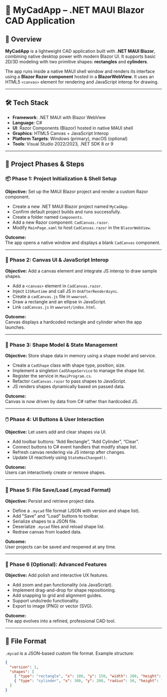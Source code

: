 # 🧩 MyCadApp – .NET MAUI Blazor CAD Application

## 📝 Overview

**MyCadApp** is a lightweight CAD application built with **.NET MAUI Blazor**, combining native desktop power with modern Blazor UI. It supports basic 2D/3D modeling with two primitive shapes: **rectangles** and **cylinders**.

The app runs inside a native MAUI shell window and renders its interface using a **Blazor Razor component** hosted in a **BlazorWebView**. It uses an HTML5 `<canvas>` element for rendering and JavaScript interop for drawing.

---

## 🛠️ Tech Stack

- **Framework**: .NET MAUI with Blazor WebView
- **Language**: C#
- **UI**: Razor Components (Blazor) hosted in native MAUI shell
- **Graphics**: HTML5 Canvas + JavaScript Interop
- **Platform Targets**: Windows (primary), macOS (optional)
- **Tools**: Visual Studio 2022/2023, .NET SDK 8 or 9

---

## 🚧 Project Phases & Steps

### 📦 Phase 1: Project Initialization & Shell Setup

**Objective:** Set up the MAUI Blazor project and render a custom Razor component.

- Create a new .NET MAUI Blazor project named `MyCadApp`.
- Confirm default project builds and runs successfully.
- Create a folder named `Components`.
- Add a new Razor component: `CadCanvas.razor`.
- Modify `MainPage.xaml` to host `CadCanvas.razor` in the `BlazorWebView`.

**Outcome:**  
The app opens a native window and displays a blank `CadCanvas` component.

---

### 🎨 Phase 2: Canvas UI & JavaScript Interop

**Objective:** Add a canvas element and integrate JS interop to draw sample shapes.

- Add a `<canvas>` element in `CadCanvas.razor`.
- Inject `IJSRuntime` and call JS in `OnAfterRenderAsync`.
- Create a `cadCanvas.js` file in `wwwroot`.
- Draw a rectangle and an ellipse in JavaScript.
- Link `cadCanvas.js` in `wwwroot/index.html`.

**Outcome:**  
Canvas displays a hardcoded rectangle and cylinder when the app launches.

---

### 🧠 Phase 3: Shape Model & State Management

**Objective:** Store shape data in memory using a shape model and service.

- Create a `CadShape` class with shape type, position, size.
- Implement a singleton `CadShapeService` to manage the shape list.
- Register the service in `MauiProgram.cs`.
- Refactor `CadCanvas.razor` to pass shapes to JavaScript.
- JS renders shapes dynamically based on passed data.

**Outcome:**  
Canvas is now driven by data from C# rather than hardcoded JS.

---

### 🖱️ Phase 4: UI Buttons & User Interaction

**Objective:** Let users add and clear shapes via UI.

- Add toolbar buttons: “Add Rectangle”, “Add Cylinder”, “Clear”.
- Connect buttons to C# event handlers that modify shape list.
- Refresh canvas rendering via JS interop after changes.
- Update UI reactively using `StateHasChanged()`.

**Outcome:**  
Users can interactively create or remove shapes.

---

### 💾 Phase 5: File Save/Load (.mycad Format)

**Objective:** Persist and retrieve project data.

- Define a `.mycad` file format (JSON with version and shape list).
- Add "Save" and "Load" buttons to toolbar.
- Serialize shapes to a JSON file.
- Deserialize `.mycad` files and reload shape list.
- Redraw canvas from loaded data.

**Outcome:**  
User projects can be saved and reopened at any time.

---

### 🔧 Phase 6 (Optional): Advanced Features

**Objective:** Add polish and interactive UX features.

- Add zoom and pan functionality (via JavaScript).
- Implement drag-and-drop for shape repositioning.
- Add snapping to grid and alignment guides.
- Support undo/redo functionality.
- Export to image (PNG) or vector (SVG).

**Outcome:**  
The app evolves into a refined, professional CAD tool.

---

## 📁 File Format

`.mycad` is a JSON-based custom file format. Example structure:

```json
{
  "version": 1,
  "shapes": [
    { "type": "rectangle", "x": 100, "y": 150, "width": 200, "height": 100 },
    { "type": "cylinder", "x": 300, "y": 200, "radius": 50, "height": 75 }
  ]
}
